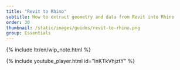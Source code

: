 ```yaml
---
title: "Revit to Rhino"
subtitle: How to extract geometry and data from Revit into Rhino
order: 30
thumbnail: /static/images/guides/revit-to-rhino.png
group: Essentials
---
```


{% include ltr/en/wip_note.html %}

{% include youtube_player.html id="lnKTkVhjztY" %}


